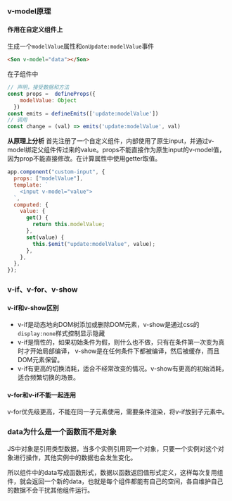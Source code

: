 ### v-model原理

#### 作用在自定义组件上

生成一个`modelValue`属性和`onUpdate:modelValue`事件
~~~html
<Son v-model="data"></Son>
~~~

在子组件中

~~~js
// 声明，接受数据和方法
const props =  defineProps({
    modelValue: Object
  })
const emits = defineEmits(['update:modelValue']) 
// 调用
const change = (val) => emits('update:modelValue', val)
~~~

**从原理上分析**
首先注册了一个自定义组件，内部使用了原生input，并通过v-model绑定父组件传过来的value。props不能直接作为原生input的v-model值，因为prop不能直接修改。在计算属性中使用getter取值。
~~~js
app.component("custom-input", {
  props: ["modelValue"],
  template: `
    <input v-model="value">
  `,
  computed: {
    value: {
      get() {
        return this.modelValue;
      },
      set(value) {
        this.$emit("update:modelValue", value);
      },
    },
  },
});
~~~

### v-if、v-for、v-show

#### v-if和v-show区别

+ v-if是动态地向DOM树添加或删除DOM元素，v-show是通过css的`display:none`样式控制显示隐藏
+ v-if是惰性的，如果初始条件为假，则什么也不做，只有在条件第一次变为真时才开始局部编译， v-show是在任何条件下都被编译，然后被缓存，而且DOM元素保留。
+ v-if有更高的切换消耗，适合不经常改变的情况。v-show有更高的初始消耗，适合频繁切换的场景。

#### v-for和v-if不能一起连用

v-for优先级更高，不能在同一子元素使用，需要条件渲染，将v-if放到子元素中。


### data为什么是一个函数而不是对象

JS中对象是引用类型数据，当多个实例引用同一个对象，只要一个实例对这个对象进行操作，其他实例中的数据也会发生变化。

所以组件中的data写成函数形式，数据以函数返回值形式定义，这样每次复用组件，就会返回一个新的data，也就是每个组件都能有自己的空间，各自维护自己的数据不会干扰其他组件运行。

